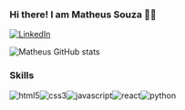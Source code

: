 ### Hi there! I am Matheus Souza 👋🏼

[![LinkedIn](https://img.shields.io/badge/LinkedIn-0077B5?style=for-the-badge&logo=linkedin&logoColor=white)](https://www.linkedin.com/in/matheus-souza-425b651a4/)


![Matheus GitHub stats](https://github-readme-stats.vercel.app/api?username=m4thzs&show_icons=true&theme=radical)

### Skills

<div style="display: flex; flex-direction: row; flex-wrap:wrap;">
  <img alt="html5" src="https://img.shields.io/badge/HTML5-E34F26?style=for-the-badge&logo=html5&logoColor=white"/>
  <img alt="css3" src="https://img.shields.io/badge/CSS3-1572B6?style=for-the-badge&logo=css3&logoColor=white"/>
  <img alt="javascript" src="https://img.shields.io/badge/JavaScript-F7DF1E?style=for-the-badge&logo=javascript&logoColor=black"/>
  <img alt="react" src="https://img.shields.io/badge/React-20232A?style=for-the-badge&logo=react&logoColor=61DAFB"/>
  <img alt="python" src="https://img.shields.io/badge/Python-14354C?style=for-the-badge&logo=python&logoColor=white"/>
</div>
